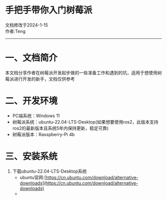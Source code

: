 # 手把手带你入门树莓派
文档修改于2024-1-15  
作者:Teng
____
# 一、文档简介
本文档分享作者在树莓派开发起步做的一些准备工作和遇到的坑，适用于想使用树莓派进行开发的新手，文档仅供参考
# 二、开发环境
- PC端系统：Windows 11
- 树莓派系统：ubuntu-22.04-LTS-Desktop(如果想要使用ros2，此版本支持ros2的最新版本且系统5年内保持更新，稳定可靠)
- 树莓派版本：Rasspberry-Pi 4b
# 三、安装系统
1. 下载ubuntu-22.04-LTS-Desktop系统
   - ubuntu官网:[https://cn.ubuntu.com/download/alternative-downloads](https://cn.ubuntu.com/download/alternative-downloads)
   - 
